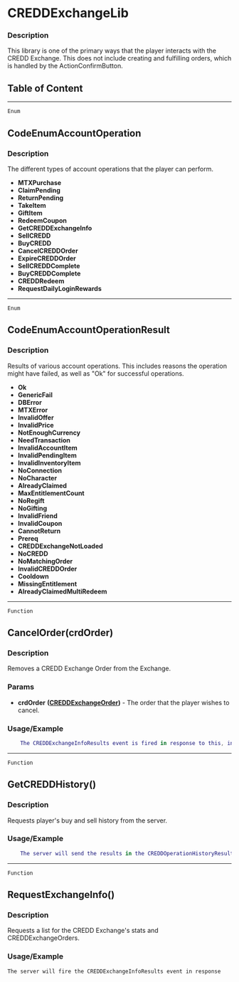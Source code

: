 CREDDExchangeLib
================

### Description

This library is one of the primary ways that the player interacts with
the CREDD Exchange. This does not include creating and fulfilling
orders, which is handled by the ActionConfirmButton.

Table of Content
---------------- 

<!-- toc -->

------------------------------------------------------------------------

`Enum`

CodeEnumAccountOperation
------------------------

### Description

The different types of account operations that the player can perform.

-   **MTXPurchase**
-   **ClaimPending**
-   **ReturnPending**
-   **TakeItem**
-   **GiftItem**
-   **RedeemCoupon**
-   **GetCREDDExchangeInfo**
-   **SellCREDD**
-   **BuyCREDD**
-   **CancelCREDDOrder**
-   **ExpireCREDDOrder**
-   **SellCREDDComplete**
-   **BuyCREDDComplete**
-   **CREDDRedeem**
-   **RequestDailyLoginRewards**

------------------------------------------------------------------------

`Enum`

CodeEnumAccountOperationResult
------------------------------

### Description

Results of various account operations. This includes reasons the
operation might have failed, as well as "Ok" for successful operations.

-   **Ok**
-   **GenericFail**
-   **DBError**
-   **MTXError**
-   **InvalidOffer**
-   **InvalidPrice**
-   **NotEnoughCurrency**
-   **NeedTransaction**
-   **InvalidAccountItem**
-   **InvalidPendingItem**
-   **InvalidInventoryItem**
-   **NoConnection**
-   **NoCharacter**
-   **AlreadyClaimed**
-   **MaxEntitlementCount**
-   **NoRegift**
-   **NoGifting**
-   **InvalidFriend**
-   **InvalidCoupon**
-   **CannotReturn**
-   **Prereq**
-   **CREDDExchangeNotLoaded**
-   **NoCREDD**
-   **NoMatchingOrder**
-   **InvalidCREDDOrder**
-   **Cooldown**
-   **MissingEntitlement**
-   **AlreadyClaimedMultiRedeem**

------------------------------------------------------------------------

`Function`

CancelOrder(crdOrder)
---------------------

### Description

Removes a CREDD Exchange Order from the Exchange.

### Params

-   **crdOrder**
    **([CREDDExchangeOrder](../Classes/CREDDExchangeOrder.md))** - The
    order that the player wishes to cancel.

### Usage/Example

```lua
    The CREDDExchangeInfoResults event is fired in response to this, informing the UI of the status of the operation.
```

------------------------------------------------------------------------

`Function`

GetCREDDHistory()
-----------------

### Description

Requests player's buy and sell history from the server.

### Usage/Example

```lua
    The server will send the results in the CREDDOperationHistoryResults event.
```

------------------------------------------------------------------------

`Function`

RequestExchangeInfo()
---------------------

### Description

Requests a list for the CREDD Exchange's stats and CREDDExchangeOrders.

### Usage/Example

    The server will fire the CREDDExchangeInfoResults event in response
